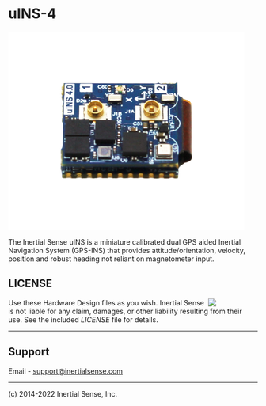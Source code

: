 # uINS-4

![uIG5](images/uINS_4.0_400w.jpg)

The Inertial Sense uINS is a miniature calibrated dual GPS aided Inertial Navigation System (GPS-INS) that provides attitude/orientation, velocity, position and robust heading not reliant on magnetometer input.

## LICENSE

<img src="https://www.oshwa.org/wp-content/uploads/2014/03/oshw-logo.svg" width="100" align="right" />

Use these Hardware Design files as you wish.  Inertial Sense is not liable for any claim, damages, or other liability resulting from their use.  See the included *LICENSE* file for details.

------

## Support

Email - support@inertialsense.com

------

(c) 2014-2022 Inertial Sense, Inc.
